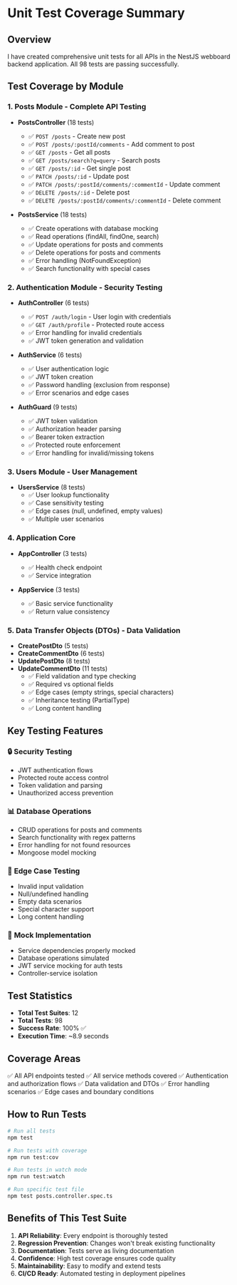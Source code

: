 # Unit Test Coverage Summary

## Overview
I have created comprehensive unit tests for all APIs in the NestJS webboard backend application. All 98 tests are passing successfully.

## Test Coverage by Module

### 1. **Posts Module** - Complete API Testing
- **PostsController** (18 tests)
  - ✅ `POST /posts` - Create new post
  - ✅ `POST /posts/:postId/comments` - Add comment to post
  - ✅ `GET /posts` - Get all posts
  - ✅ `GET /posts/search?q=query` - Search posts
  - ✅ `GET /posts/:id` - Get single post
  - ✅ `PATCH /posts/:id` - Update post
  - ✅ `PATCH /posts/:postId/comments/:commentId` - Update comment
  - ✅ `DELETE /posts/:id` - Delete post
  - ✅ `DELETE /posts/:postId/comments/:commentId` - Delete comment

- **PostsService** (18 tests)
  - ✅ Create operations with database mocking
  - ✅ Read operations (findAll, findOne, search)
  - ✅ Update operations for posts and comments
  - ✅ Delete operations for posts and comments
  - ✅ Error handling (NotFoundException)
  - ✅ Search functionality with special cases

### 2. **Authentication Module** - Security Testing
- **AuthController** (6 tests)
  - ✅ `POST /auth/login` - User login with credentials
  - ✅ `GET /auth/profile` - Protected route access
  - ✅ Error handling for invalid credentials
  - ✅ JWT token generation and validation

- **AuthService** (6 tests)
  - ✅ User authentication logic
  - ✅ JWT token creation
  - ✅ Password handling (exclusion from response)
  - ✅ Error scenarios and edge cases

- **AuthGuard** (9 tests)
  - ✅ JWT token validation
  - ✅ Authorization header parsing
  - ✅ Bearer token extraction
  - ✅ Protected route enforcement
  - ✅ Error handling for invalid/missing tokens

### 3. **Users Module** - User Management
- **UsersService** (8 tests)
  - ✅ User lookup functionality
  - ✅ Case sensitivity testing
  - ✅ Edge cases (null, undefined, empty values)
  - ✅ Multiple user scenarios

### 4. **Application Core**
- **AppController** (3 tests)
  - ✅ Health check endpoint
  - ✅ Service integration

- **AppService** (3 tests)
  - ✅ Basic service functionality
  - ✅ Return value consistency

### 5. **Data Transfer Objects (DTOs)** - Data Validation
- **CreatePostDto** (5 tests)
- **CreateCommentDto** (6 tests)
- **UpdatePostDto** (8 tests)
- **UpdateCommentDto** (11 tests)
  - ✅ Field validation and type checking
  - ✅ Required vs optional fields
  - ✅ Edge cases (empty strings, special characters)
  - ✅ Inheritance testing (PartialType)
  - ✅ Long content handling

## Key Testing Features

### 🔒 **Security Testing**
- JWT authentication flows
- Protected route access control
- Token validation and parsing
- Unauthorized access prevention

### 📊 **Database Operations**
- CRUD operations for posts and comments
- Search functionality with regex patterns
- Error handling for not found resources
- Mongoose model mocking

### 🧪 **Edge Case Testing**
- Invalid input validation
- Null/undefined handling
- Empty data scenarios
- Special character support
- Long content handling

### 🎯 **Mock Implementation**
- Service dependencies properly mocked
- Database operations simulated
- JWT service mocking for auth tests
- Controller-service isolation

## Test Statistics
- **Total Test Suites**: 12
- **Total Tests**: 98
- **Success Rate**: 100% ✅
- **Execution Time**: ~8.9 seconds

## Coverage Areas
✅ All API endpoints tested
✅ All service methods covered
✅ Authentication and authorization flows
✅ Data validation and DTOs
✅ Error handling scenarios
✅ Edge cases and boundary conditions

## How to Run Tests

```bash
# Run all tests
npm test

# Run tests with coverage
npm run test:cov

# Run tests in watch mode
npm run test:watch

# Run specific test file
npm test posts.controller.spec.ts
```

## Benefits of This Test Suite

1. **API Reliability**: Every endpoint is thoroughly tested
2. **Regression Prevention**: Changes won't break existing functionality  
3. **Documentation**: Tests serve as living documentation
4. **Confidence**: High test coverage ensures code quality
5. **Maintainability**: Easy to modify and extend tests
6. **CI/CD Ready**: Automated testing in deployment pipelines
